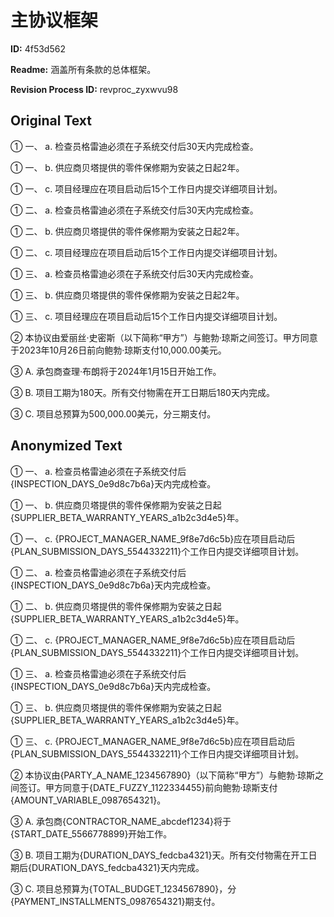 # 主协议框架

**ID:** 4f53d562

**Readme:** 涵盖所有条款的总体框架。

**Revision Process ID:** revproc_zyxwvu98

## Original Text

① 一、 a. 检查员格雷迪必须在子系统交付后30天内完成检查。

① 一、 b. 供应商贝塔提供的零件保修期为安装之日起2年。

① 一、 c. 项目经理应在项目启动后15个工作日内提交详细项目计划。

① 二、 a. 检查员格雷迪必须在子系统交付后30天内完成检查。

① 二、 b. 供应商贝塔提供的零件保修期为安装之日起2年。

① 二、 c. 项目经理应在项目启动后15个工作日内提交详细项目计划。

① 三、 a. 检查员格雷迪必须在子系统交付后30天内完成检查。

① 三、 b. 供应商贝塔提供的零件保修期为安装之日起2年。

① 三、 c. 项目经理应在项目启动后15个工作日内提交详细项目计划。

② 本协议由爱丽丝·史密斯（以下简称“甲方”）与鲍勃·琼斯之间签订。甲方同意于2023年10月26日前向鲍勃·琼斯支付10,000.00美元。

③ A. 承包商查理·布朗将于2024年1月15日开始工作。

③ B. 项目工期为180天。所有交付物需在开工日期后180天内完成。

③ C. 项目总预算为500,000.00美元，分三期支付。

## Anonymized Text

① 一、 a. 检查员格雷迪必须在子系统交付后{INSPECTION_DAYS_0e9d8c7b6a}天内完成检查。

① 一、 b. 供应商贝塔提供的零件保修期为安装之日起{SUPPLIER_BETA_WARRANTY_YEARS_a1b2c3d4e5}年。

① 一、 c. {PROJECT_MANAGER_NAME_9f8e7d6c5b}应在项目启动后{PLAN_SUBMISSION_DAYS_5544332211}个工作日内提交详细项目计划。

① 二、 a. 检查员格雷迪必须在子系统交付后{INSPECTION_DAYS_0e9d8c7b6a}天内完成检查。

① 二、 b. 供应商贝塔提供的零件保修期为安装之日起{SUPPLIER_BETA_WARRANTY_YEARS_a1b2c3d4e5}年。

① 二、 c. {PROJECT_MANAGER_NAME_9f8e7d6c5b}应在项目启动后{PLAN_SUBMISSION_DAYS_5544332211}个工作日内提交详细项目计划。

① 三、 a. 检查员格雷迪必须在子系统交付后{INSPECTION_DAYS_0e9d8c7b6a}天内完成检查。

① 三、 b. 供应商贝塔提供的零件保修期为安装之日起{SUPPLIER_BETA_WARRANTY_YEARS_a1b2c3d4e5}年。

① 三、 c. {PROJECT_MANAGER_NAME_9f8e7d6c5b}应在项目启动后{PLAN_SUBMISSION_DAYS_5544332211}个工作日内提交详细项目计划。

② 本协议由{PARTY_A_NAME_1234567890}（以下简称“甲方”）与鲍勃·琼斯之间签订。甲方同意于{DATE_FUZZY_1122334455}前向鲍勃·琼斯支付{AMOUNT_VARIABLE_0987654321}。

③ A. 承包商{CONTRACTOR_NAME_abcdef1234}将于{START_DATE_5566778899}开始工作。

③ B. 项目工期为{DURATION_DAYS_fedcba4321}天。所有交付物需在开工日期后{DURATION_DAYS_fedcba4321}天内完成。

③ C. 项目总预算为{TOTAL_BUDGET_1234567890}，分{PAYMENT_INSTALLMENTS_0987654321}期支付。

